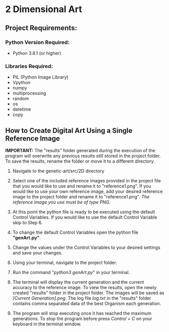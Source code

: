 # 2 Dimensional Art

## Project Requirements:

### Python Version Required:
- Python 3.8.1 (or higher)

### Libraries Required:
- PIL (Python Image Library)
- Vpython
- numpy
- multiprocessing
- random
- os
- datetime
- copy


## How to Create Digital Art Using a Single Reference Image

**IMPORTANT:** The "results" folder generated during the execution of the program will overwrite any previous results still stored in the project folder. To save the results, rename the folder or move it to a different directory.

1. Navigate to the genetic-art/src/2D directory

2. Select one of the included reference images provided in the project file that you would like to use and rename it to "reference1.png". If you would like to use your own reference image, add your desired reference image to the project folder and rename it to "reference1.png". *The reference image you use must be of type PNG.*

3. At this point the python file is ready to be executed using the default Control Variables. If you would like to use the default Control Variable skip to Step 6.

4. To change the default Control Variables open the python file **"genArt.py"**.

5. Change the values under the Control Variables to your desired settings and save your changes.

6. Using your terminal, navigate to the project folder.

7. Run the command "*python3 genArt.py*" in your terminal.

8. The terminal will display the current generation and the current accuracy to the reference image. To view the results, open the newly created "results" folder in the project folder. The images will be saved as *[Current Generation].png*. The log file *log.txt* in the "results" folder contains comma separated data of the best Organism each generation.

9. The program will stop executing once it has reached the maximum generations. To stop the program before press *Control + C* on your keyboard in the terminal window.

